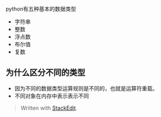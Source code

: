 python有五种基本的数据类型
- 字符串
- 整数
- 浮点数
- 布尔值
- 复数

## 为什么区分不同的类型
- 因为不同的数据类型运算规则是不同的，也就是运算符重载。
- 不同对象在内存中表示表示不同

> Written with [StackEdit](https://stackedit.io/).
<!--stackedit_data:
eyJoaXN0b3J5IjpbLTMyOTQzMzE5M119
-->